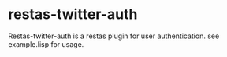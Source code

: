 # restas-twitter-auth

Restas-twitter-auth is a restas plugin for user authentication. see example.lisp for usage.
